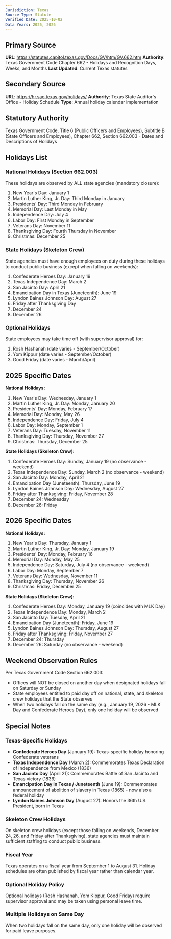 ```yaml
---
Jurisdiction: Texas
Source Type: Statute
Verified Date: 2025-10-02
Data Years: 2025, 2026
---
```


## Primary Source
**URL**: https://statutes.capitol.texas.gov/Docs/GV/htm/GV.662.htm
**Authority**: Texas Government Code Chapter 662 - Holidays and Recognition Days, Weeks, and Months
**Last Updated**: Current Texas statutes

## Secondary Source
**URL**: https://hr.sao.texas.gov/holidays/
**Authority**: Texas State Auditor's Office - Holiday Schedule
**Type**: Annual holiday calendar implementation

## Statutory Authority
Texas Government Code, Title 6 (Public Officers and Employees), Subtitle B (State Officers and Employees), Chapter 662, Section 662.003 - Dates and Descriptions of Holidays

## Holidays List

### National Holidays (Section 662.003)
These holidays are observed by ALL state agencies (mandatory closure):
1. New Year's Day: January 1
2. Martin Luther King, Jr. Day: Third Monday in January
3. Presidents' Day: Third Monday in February
4. Memorial Day: Last Monday in May
5. Independence Day: July 4
6. Labor Day: First Monday in September
7. Veterans Day: November 11
8. Thanksgiving Day: Fourth Thursday in November
9. Christmas: December 25

### State Holidays (Skeleton Crew)
State agencies must have enough employees on duty during these holidays to conduct public business (except when falling on weekends):
1. Confederate Heroes Day: January 19
2. Texas Independence Day: March 2
3. San Jacinto Day: April 21
4. Emancipation Day in Texas (Juneteenth): June 19
5. Lyndon Baines Johnson Day: August 27
6. Friday after Thanksgiving Day
7. December 24
8. December 26

### Optional Holidays
State employees may take time off (with supervisor approval) for:
1. Rosh Hashanah (date varies - September/October)
2. Yom Kippur (date varies - September/October)
3. Good Friday (date varies - March/April)

## 2025 Specific Dates
**National Holidays:**
1. New Year's Day: Wednesday, January 1
2. Martin Luther King, Jr. Day: Monday, January 20
3. Presidents' Day: Monday, February 17
4. Memorial Day: Monday, May 26
5. Independence Day: Friday, July 4
6. Labor Day: Monday, September 1
7. Veterans Day: Tuesday, November 11
8. Thanksgiving Day: Thursday, November 27
9. Christmas: Thursday, December 25

**State Holidays (Skeleton Crew):**
1. Confederate Heroes Day: Sunday, January 19 (no observance - weekend)
2. Texas Independence Day: Sunday, March 2 (no observance - weekend)
3. San Jacinto Day: Monday, April 21
4. Emancipation Day (Juneteenth): Thursday, June 19
5. Lyndon Baines Johnson Day: Wednesday, August 27
6. Friday after Thanksgiving: Friday, November 28
7. December 24: Wednesday
8. December 26: Friday

## 2026 Specific Dates
**National Holidays:**
1. New Year's Day: Thursday, January 1
2. Martin Luther King, Jr. Day: Monday, January 19
3. Presidents' Day: Monday, February 16
4. Memorial Day: Monday, May 25
5. Independence Day: Saturday, July 4 (no observance - weekend)
6. Labor Day: Monday, September 7
7. Veterans Day: Wednesday, November 11
8. Thanksgiving Day: Thursday, November 26
9. Christmas: Friday, December 25

**State Holidays (Skeleton Crew):**
1. Confederate Heroes Day: Monday, January 19 (coincides with MLK Day)
2. Texas Independence Day: Monday, March 2
3. San Jacinto Day: Tuesday, April 21
4. Emancipation Day (Juneteenth): Friday, June 19
5. Lyndon Baines Johnson Day: Thursday, August 27
6. Friday after Thanksgiving: Friday, November 27
7. December 24: Thursday
8. December 26: Saturday (no observance - weekend)

## Weekend Observation Rules
Per Texas Government Code Section 662.003:
- Offices will NOT be closed on another day when designated holidays fall on Saturday or Sunday
- State employees entitled to paid day off on national, state, and skeleton crew holidays that the State observes
- When two holidays fall on the same day (e.g., January 19, 2026 - MLK Day and Confederate Heroes Day), only one holiday will be observed

## Special Notes

### Texas-Specific Holidays
- **Confederate Heroes Day** (January 19): Texas-specific holiday honoring Confederate veterans
- **Texas Independence Day** (March 2): Commemorates Texas Declaration of Independence from Mexico (1836)
- **San Jacinto Day** (April 21): Commemorates Battle of San Jacinto and Texas victory (1836)
- **Emancipation Day in Texas / Juneteenth** (June 19): Commemorates announcement of abolition of slavery in Texas (1865) - now also a federal holiday
- **Lyndon Baines Johnson Day** (August 27): Honors the 36th U.S. President, born in Texas

### Skeleton Crew Holidays
On skeleton crew holidays (except those falling on weekends, December 24, 26, and Friday after Thanksgiving), state agencies must maintain sufficient staffing to conduct public business.

### Fiscal Year
Texas operates on a fiscal year from September 1 to August 31. Holiday schedules are often published by fiscal year rather than calendar year.

### Optional Holiday Policy
Optional holidays (Rosh Hashanah, Yom Kippur, Good Friday) require supervisor approval and may be taken using personal leave time.

### Multiple Holidays on Same Day
When two holidays fall on the same day, only one holiday will be observed for paid leave purposes.
